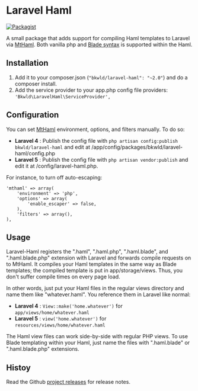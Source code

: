 # Laravel Haml

[![Packagist](https://img.shields.io/packagist/v/bkwld/laravel-haml.svg)](https://packagist.org/packages/bkwld/laravel-haml)

A small package that adds support for compiling Haml templates to Laravel via [MtHaml](https://github.com/arnaud-lb/MtHaml).  Both vanilla php and [Blade syntax](http://laravel.com/docs/5.0/templates#blade-templating) is supported within the Haml.



## Installation

1. Add it to your composer.json (`"bkwld/laravel-haml": "~2.0"`) and do a composer install.
2. Add the service provider to your app.php config file providers: `'Bkwld\LaravelHaml\ServiceProvider',`



## Configuration

You can set [MtHaml](https://github.com/arnaud-lb/MtHaml) environment, options, and filters manually.  To do so:

* **Laravel 4** : Publish the config file with `php artisan config:publish bkwld/laravel-haml` and edit at /app/config/packages/bkwld/laravel-haml/config.php
* **Laravel 5** : Publish the config file with `php artisan vendor:publish` and edit it at /config/laravel-haml.php.

For instance, to turn off auto-escaping:

	'mthaml' => array(
		'environment' => 'php',
		'options' => array(
			'enable_escaper' => false,
		),
		'filters' => array(),
	),



## Usage

Laravel-Haml registers the ".haml", ".haml.php", ".haml.blade", and ".haml.blade.php" extension with Laravel and forwards compile requests on to MtHaml.  It compiles your Haml templates in the same way as Blade templates; the compiled template is put in app/storage/views.  Thus, you don't suffer compile times on every page load.

In other words, just put your Haml files in the regular views directory and name them like "whatever.haml".  You reference them in Laravel like normal:

* **Laravel 4** : `View::make('home.whatever')` for `app/views/home/whatever.haml`
* **Laravel 5** : `view('home.whatever')` for `resources/views/home/whatever.haml`

The Haml view files can work side-by-side with regular PHP views.  To use Blade templating within your Haml, just name the files with ".haml.blade" or ".haml.blade.php" extensions.



## Histoy

Read the Github [project releases](https://github.com/BKWLD/laravel-haml/releases) for release notes.
